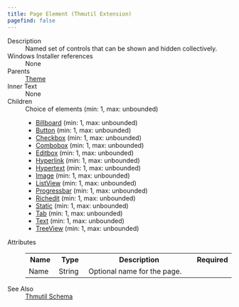 ```yaml
---
title: Page Element (Thmutil Extension)
pagefind: false
---
```

<dl>
  <dt>Description</dt>
  <dd>Named set of controls that can be shown and hidden collectively.</dd>
  <dt>Windows Installer references</dt>
  <dd>None</dd>
  <dt>Parents</dt>
  <dd>
    <a href="../theme" class="extension">Theme</a>
  </dd>
  <dt>Inner Text</dt>
  <dd>None</dd>
  <dt>Children</dt>
  <dd>Choice of elements (min: 1, max: unbounded)<ul><li><a href="../billboard" class="extension">Billboard</a> (min: 1, max: unbounded)</li><li><a href="../button" class="extension">Button</a> (min: 1, max: unbounded)</li><li><a href="../checkbox" class="extension">Checkbox</a> (min: 1, max: unbounded)</li><li><a href="../combobox" class="extension">Combobox</a> (min: 1, max: unbounded)</li><li><a href="../editbox" class="extension">Editbox</a> (min: 1, max: unbounded)</li><li><a href="../hyperlink" class="extension">Hyperlink</a> (min: 1, max: unbounded)</li><li><a href="../hypertext" class="extension">Hypertext</a> (min: 1, max: unbounded)</li><li><a href="../image" class="extension">Image</a> (min: 1, max: unbounded)</li><li><a href="../listview" class="extension">ListView</a> (min: 1, max: unbounded)</li><li><a href="../progressbar" class="extension">Progressbar</a> (min: 1, max: unbounded)</li><li><a href="../richedit" class="extension">Richedit</a> (min: 1, max: unbounded)</li><li><a href="../static" class="extension">Static</a> (min: 1, max: unbounded)</li><li><a href="../tab" class="extension">Tab</a> (min: 1, max: unbounded)</li><li><a href="../text" class="extension">Text</a> (min: 1, max: unbounded)</li><li><a href="../treeview" class="extension">TreeView</a> (min: 1, max: unbounded)</li></ul></dd>
  <dt>Attributes</dt>
  <dd>
    <table cellspacing="0" cellpadding="0" class="schema">
      <tr>
        <th width="15%">Name</th>
        <th width="15%">Type</th>
        <th width="65%">Description</th>
        <th width="15%">Required</th>
      </tr>
      <tr>
        <td>Name</td>
        <td>String</td>
        <td>                         Optional name for the page.                     </td>
        <td>&nbsp;</td>
      </tr>
    </table>
  </dd>
  <dt>See Also</dt>
  <dd>
    <a href="../">Thmutil Schema</a>
  </dd>
</dl>
